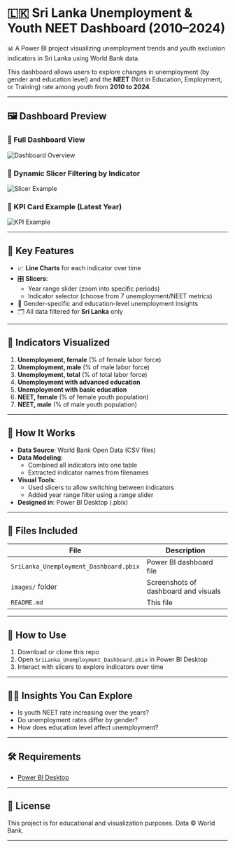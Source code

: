 # 🇱🇰 Sri Lanka Unemployment & Youth NEET Dashboard (2010–2024)

📊 A Power BI project visualizing unemployment trends and youth exclusion indicators in Sri Lanka using World Bank data.

This dashboard allows users to explore changes in unemployment (by gender and education level) and the **NEET** (Not in Education, Employment, or Training) rate among youth from **2010 to 2024**.

---

## 🖼️ Dashboard Preview

### 🔹 Full Dashboard View

![Dashboard Overview]()

### 🔹 Dynamic Slicer Filtering by Indicator

![Slicer Example](images/slicer_demo.png)

### 🔹 KPI Card Example (Latest Year)

![KPI Example](images/kpi_card.png)

---

## 📌 Key Features

- 📈 **Line Charts** for each indicator over time
- 🎛️ **Slicers**:
  - Year range slider (zoom into specific periods)
  - Indicator selector (choose from 7 unemployment/NEET metrics)
- 🧠 Gender-specific and education-level unemployment insights
- 🗂️ All data filtered for **Sri Lanka** only

---

## 📂 Indicators Visualized

1. **Unemployment, female** (% of female labor force)
2. **Unemployment, male** (% of male labor force)
3. **Unemployment, total** (% of total labor force)
4. **Unemployment with advanced education**
5. **Unemployment with basic education**
6. **NEET, female** (% of female youth population)
7. **NEET, male** (% of male youth population)

---

## 🔧 How It Works

- **Data Source**: World Bank Open Data (CSV files)
- **Data Modeling**:
  - Combined all indicators into one table
  - Extracted indicator names from filenames
- **Visual Tools**:
  - Used slicers to allow switching between indicators
  - Added year range filter using a range slider
- **Designed in**: Power BI Desktop (.pbix)

---

## 📁 Files Included

| File | Description |
|------|-------------|
| `SriLanka_Unemployment_Dashboard.pbix` | Power BI dashboard file |
| `images/` folder | Screenshots of dashboard and visuals |
| `README.md` | This file |

---

## 🚀 How to Use

1. Download or clone this repo
2. Open `SriLanka_Unemployment_Dashboard.pbix` in Power BI Desktop
3. Interact with slicers to explore indicators over time

---

## 🙋‍♀️ Insights You Can Explore

- Is youth NEET rate increasing over the years?
- Do unemployment rates differ by gender?
- How does education level affect unemployment?

---

## 🛠️ Requirements

- [Power BI Desktop](https://powerbi.microsoft.com/en-us/desktop/)

---

## 🤝 License

This project is for educational and visualization purposes. Data © World Bank.

---


